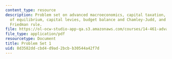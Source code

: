 ```yaml
---
content_type: resource
description: Problem set on advanced macroeconomics, capital taxation, computation
  of equilibrium, capital levies, budget balance and Chamley-Judd, and money and the
  Friedman rule.
file: https://ol-ocw-studio-app-qa.s3.amazonaws.com/courses/14-461-advanced-macroeconomics-i-fall-2012/8d3582ddcbd4d9ad2bcbb30544a42f7d_MIT14_461F12_pset1.pdf
file_type: application/pdf
resourcetype: Document
title: Problem Set 1
uid: 8d3582dd-cbd4-d9ad-2bcb-b30544a42f7d
---
```

